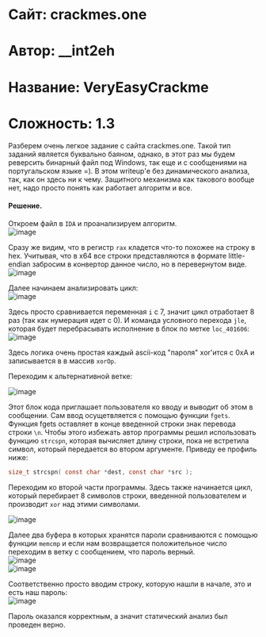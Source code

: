 
# Сайт: crackmes.one
# Автор: __int2eh
# Название: VeryEasyCrackme
# Сложность: 1.3

Разберем очень легкое задание с сайта crackmes.one. Такой тип заданий является буквально
баяном, однако, в этот раз мы будем реверсить бинарный файл под Windows, так еще и с сообщениями на 
португальском языке =). В этом writeup'е без динамического анализа, так, как он здесь ни к чему. 
Защитного механизма как такового вообще нет, надо просто понять как работает алгоритм и все.

#### Решение.

Откроем файл в `IDA` и проанализируем алгоритм. <br />
![image](https://github.com/user-attachments/assets/638c6191-5ec1-48f1-958f-b61b45baf75b)

Сразу же видим, что в регистр `rax` кладется что-то похожее на строку в hex. Учитывая, что в x64 все строки представляются в формате little-endian 
забросим в конвертор данное число, но в перевернутом виде. <br />
![image](https://github.com/user-attachments/assets/93df51e8-043a-4cd5-9a3a-808d660f40ac)

Далее начинаем анализировать цикл: <br />
![image](https://github.com/user-attachments/assets/f8d28a61-163f-4184-b284-bd56e9c1c5cc)

Здесь просто сравнивается переменная `i` с 7, значит цикл отработает 8 раз (так как нумерация идет с 0). И команда условного перехода `jle`, которая будет перебрасывать
исполнение в блок по метке `loc_401606`: <br />
![image](https://github.com/user-attachments/assets/865fb77d-51f7-4cac-861e-d2d3fc2a78aa)

Здесь логика очень простая каждый ascii-код "пароля" xor'ится с 0xA и записывается в в массив `xorOp`.

 Переходим к альтернативной ветке: <br />
 
![image](https://github.com/user-attachments/assets/54b672bf-1a03-4d2f-b822-3f152b97525c)

Этот блок кода приглашает пользователя ко вводу и выводит об этом в сообщении. Сам ввод осущетвляется с помощью функции `fgets`. Функция fgets оставляет в конце введенной строки
знак перевода строки `\n`. Чтобы этого избежать автор программы решил использовать функцию `strcspn`, которая вычисляет длину строки, пока не встретила символ, который передается во втором аргументе.
Приведу ее профиль ниже: 

```c
size_t strcspn( const char *dest, const char *src );
```

Переходим ко второй части программы. Здесь также начинается цикл, который перебирает 8 символов строки, введенной пользователем и производит `xor` над этими символами. 

![image](https://github.com/user-attachments/assets/53d58507-3856-4f01-a7d1-3b5a84689838)

Далее два буфера в которых хранятся пароли сравниваются с помощью функции `memcmp` и если нам возвращается положительное число переходим в ветку с сообщением, что пароль верный. <br />
![image](https://github.com/user-attachments/assets/acc043db-b87c-408c-b089-bb2272eabfb5) <br />
![image](https://github.com/user-attachments/assets/99d56347-aaa7-4edf-b889-7985b473fd78) <br /> 


Соответственно просто вводим строку, которую нашли в начале, это и есть наш пароль: <br />
![image](https://github.com/user-attachments/assets/e0fc98ea-e7b7-4e8e-897b-fa4f1e0c112f)

Пароль оказался корректным, а значит статический анализ был проведен верно.
